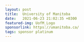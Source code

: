 ```yaml
---
layout: post
title:  University of Manitoba
date:   2021-06-23 21:02:35 +0300
featured-img: UofM_Logo
sponsorlink: https://umanitoba.ca/
tags: sponsor platinum
---
```

